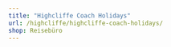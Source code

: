 ```yaml
---
title: "Highcliffe Coach Holidays"
url: /highcliffe/highcliffe-coach-holidays/
shop: Reisebüro
---
```

